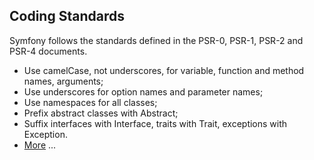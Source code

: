 ## Coding Standards

Symfony follows the standards defined in the PSR-0, PSR-1, PSR-2 and PSR-4 documents.

- Use camelCase, not underscores, for variable, function and method names, arguments;
- Use underscores for option names and parameter names;
- Use namespaces for all classes;
- Prefix abstract classes with Abstract;
- Suffix interfaces with Interface, traits with Trait, exceptions with Exception.
- [More](http://symfony.com/doc/current/contributing/code/standards.html) ...



